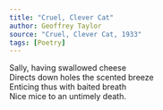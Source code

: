 ```yaml
---
title: "Cruel, Clever Cat"
author: Geoffrey Taylor
source: "Cruel, Clever Cat, 1933"
tags: [Poetry]
---
```


Sally, having swallowed cheese<br>
Directs down holes the scented breeze<br>
Enticing thus with baited breath<br>
Nice mice to an untimely death.
